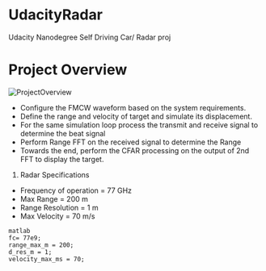 # UdacityRadar
Udacity Nanodegree Self Driving Car/ Radar proj


# Project Overview
![ProjectOverview](https://user-images.githubusercontent.com/51704629/66046436-afc42800-e560-11e9-8b32-caa1f222c5f6.png)

* Configure the FMCW waveform based on the system requirements.
* Define the range and velocity of target and simulate its displacement.
* For the same simulation loop process the transmit and receive signal to determine the beat signal
* Perform Range FFT on the received signal to determine the Range
* Towards the end, perform the CFAR processing on the output of 2nd FFT to display the target.

1. Radar Specifications
* Frequency of operation = 77 GHz
* Max Range = 200 m
* Range Resolution = 1 m
* Max Velocity = 70 m/s

```
matlab
fc= 77e9;
range_max_m = 200;
d_res_m = 1;
velocity_max_ms = 70;
```
